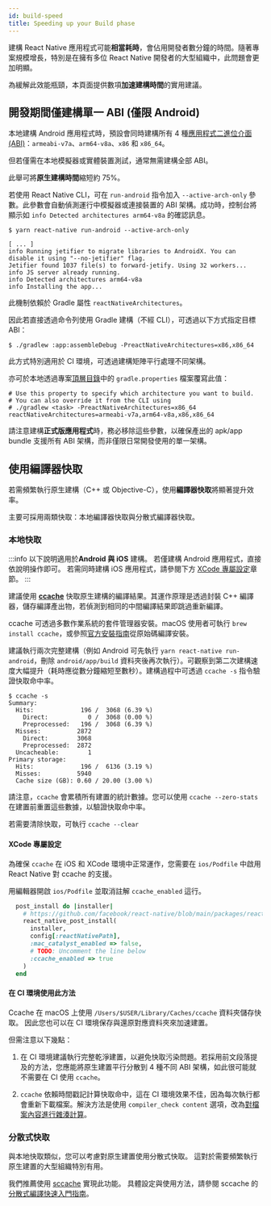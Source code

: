 ```yaml
---
id: build-speed
title: Speeding up your Build phase
---
```


建構 React Native 應用程式可能**相當耗時**，會佔用開發者數分鐘的時間。隨著專案規模增長，特別是在擁有多位 React Native 開發者的大型組織中，此問題會更加明顯。

為緩解此效能瓶頸，本頁面提供數項**加速建構時間**的實用建議。

## 開發期間僅建構單一 ABI (僅限 Android)

本地建構 Android 應用程式時，預設會同時建構所有 4 種[應用程式二進位介面 (ABI)](https://developer.android.com/ndk/guides/abis)：`armeabi-v7a`、`arm64-v8a`、`x86` 和 `x86_64`。

但若僅需在本地模擬器或實體裝置測試，通常無需建構全部 ABI。

此舉可將**原生建構時間**縮短約 75%。

若使用 React Native CLI，可在 `run-android` 指令加入 `--active-arch-only` 參數。此參數會自動偵測運行中模擬器或連接裝置的 ABI 架構。成功時，控制台將顯示如 `info Detected architectures arm64-v8a` 的確認訊息。

```
$ yarn react-native run-android --active-arch-only

[ ... ]
info Running jetifier to migrate libraries to AndroidX. You can disable it using "--no-jetifier" flag.
Jetifier found 1037 file(s) to forward-jetify. Using 32 workers...
info JS server already running.
info Detected architectures arm64-v8a
info Installing the app...
```

此機制依賴於 Gradle 屬性 `reactNativeArchitectures`。

因此若直接透過命令列使用 Gradle 建構（不經 CLI），可透過以下方式指定目標 ABI：

```
$ ./gradlew :app:assembleDebug -PreactNativeArchitectures=x86,x86_64
```

此方式特別適用於 CI 環境，可透過建構矩陣平行處理不同架構。

亦可於本地透過專案[頂層目錄](https://github.com/facebook/react-native/blob/19cf70266eb8ca151aa0cc46ac4c09cb987b2ceb/template/android/gradle.properties#L30-L33)中的 `gradle.properties` 檔案覆寫此值：

```
# Use this property to specify which architecture you want to build.
# You can also override it from the CLI using
# ./gradlew <task> -PreactNativeArchitectures=x86_64
reactNativeArchitectures=armeabi-v7a,arm64-v8a,x86,x86_64
```

請注意建構**正式版應用程式**時，務必移除這些參數，以確保產出的 apk/app bundle 支援所有 ABI 架構，而非僅限日常開發使用的單一架構。

## 使用編譯器快取

若需頻繁執行原生建構（C++ 或 Objective-C），使用**編譯器快取**將顯著提升效率。

主要可採用兩類快取：本地編譯器快取與分散式編譯器快取。

### 本地快取

:::info
以下說明適用於**Android 與 iOS** 建構。
若僅建構 Android 應用程式，直接依說明操作即可。
若需同時建構 iOS 應用程式，請參閱下方 [XCode 專屬設定](#xcode-specific-setup)章節。
:::

建議使用 [**ccache**](https://ccache.dev/) 快取原生建構的編譯結果。其運作原理是透過封裝 C++ 編譯器，儲存編譯產出物，若偵測到相同的中間編譯結果即跳過重新編譯。

ccache 可透過多數作業系統的套件管理器安裝。macOS 使用者可執行 `brew install ccache`，或參照[官方安裝指南](https://github.com/ccache/ccache/blob/master/doc/INSTALL.md)從原始碼編譯安裝。

建議執行兩次完整建構（例如 Android 可先執行 `yarn react-native run-android`，刪除 `android/app/build` 資料夾後再次執行）。可觀察到第二次建構速度大幅提升（耗時應從數分鐘縮短至數秒）。建構過程中可透過 `ccache -s` 指令驗證快取命中率。

```
$ ccache -s
Summary:
  Hits:             196 /  3068 (6.39 %)
    Direct:           0 /  3068 (0.00 %)
    Preprocessed:   196 /  3068 (6.39 %)
  Misses:          2872
    Direct:        3068
    Preprocessed:  2872
  Uncacheable:        1
Primary storage:
  Hits:             196 /  6136 (3.19 %)
  Misses:          5940
  Cache size (GB): 0.60 / 20.00 (3.00 %)
```

請注意，`ccache` 會累積所有建置的統計數據。您可以使用 `ccache --zero-stats` 在建置前重置這些數據，以驗證快取命中率。

若需要清除快取，可執行 `ccache --clear`

#### XCode 專屬設定

為確保 `ccache` 在 iOS 和 XCode 環境中正常運作，您需要在 `ios/Podfile` 中啟用 React Native 對 ccache 的支援。

用編輯器開啟 `ios/Podfile` 並取消註解 `ccache_enabled` 這行。

```ruby
  post_install do |installer|
    # https://github.com/facebook/react-native/blob/main/packages/react-native/scripts/react_native_pods.rb#L197-L202
    react_native_post_install(
      installer,
      config[:reactNativePath],
      :mac_catalyst_enabled => false,
      # TODO: Uncomment the line below
      :ccache_enabled => true
    )
  end
```

#### 在 CI 環境使用此方法

Ccache 在 macOS 上使用 `/Users/$USER/Library/Caches/ccache` 資料夾儲存快取。
因此您也可以在 CI 環境保存與還原對應資料夾來加速建置。

但需注意以下幾點：

1. 在 CI 環境建議執行完整乾淨建置，以避免快取污染問題。若採用前文段落提及的方法，您應能將原生建置平行分散到 4 種不同 ABI 架構，如此很可能就不需要在 CI 使用 `ccache`。

2. `ccache` 依賴時間戳記計算快取命中，這在 CI 環境效果不佳，因為每次執行都會重新下載檔案。解決方法是使用 `compiler_check content` 選項，改為[對檔案內容進行雜湊計算](https://ccache.dev/manual/4.3.html)。

### 分散式快取

與本地快取類似，您可以考慮對原生建置使用分散式快取。
這對於需要頻繁執行原生建置的大型組織特別有用。

我們推薦使用 [sccache](https://github.com/mozilla/sccache) 實現此功能。
具體設定與使用方法，請參閱 sccache 的[分散式編譯快速入門指南](https://github.com/mozilla/sccache/blob/main/docs/DistributedQuickstart.md)。